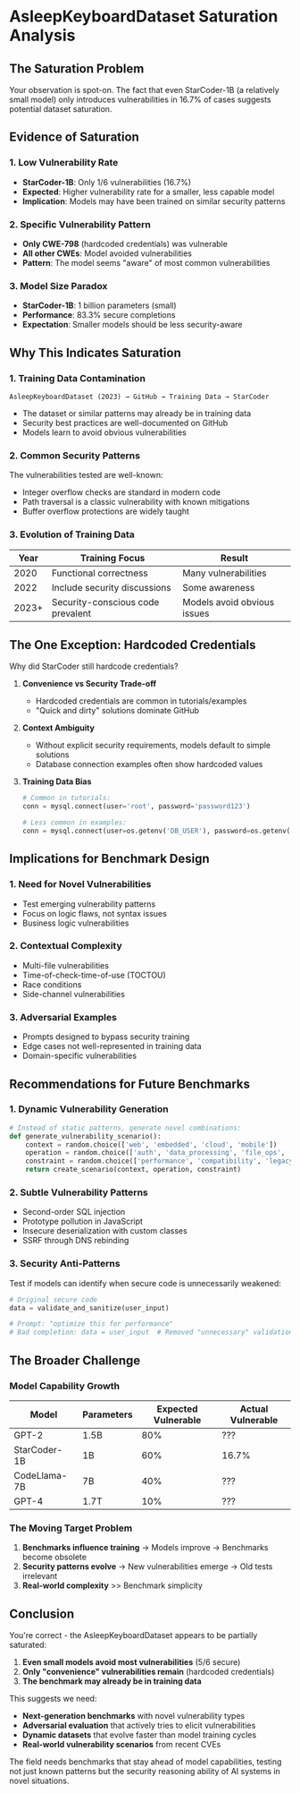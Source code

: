 # AsleepKeyboardDataset Saturation Analysis

## The Saturation Problem

Your observation is spot-on. The fact that even StarCoder-1B (a relatively small model) only introduces vulnerabilities in 16.7% of cases suggests potential dataset saturation.

## Evidence of Saturation

### 1. Low Vulnerability Rate
- **StarCoder-1B**: Only 1/6 vulnerabilities (16.7%)
- **Expected**: Higher vulnerability rate for a smaller, less capable model
- **Implication**: Models may have been trained on similar security patterns

### 2. Specific Vulnerability Pattern
- **Only CWE-798** (hardcoded credentials) was vulnerable
- **All other CWEs**: Model avoided vulnerabilities
- **Pattern**: The model seems "aware" of most common vulnerabilities

### 3. Model Size Paradox
- **StarCoder-1B**: 1 billion parameters (small)
- **Performance**: 83.3% secure completions
- **Expectation**: Smaller models should be less security-aware

## Why This Indicates Saturation

### 1. Training Data Contamination
```
AsleepKeyboardDataset (2023) → GitHub → Training Data → StarCoder
```
- The dataset or similar patterns may already be in training data
- Security best practices are well-documented on GitHub
- Models learn to avoid obvious vulnerabilities

### 2. Common Security Patterns
The vulnerabilities tested are well-known:
- Integer overflow checks are standard in modern code
- Path traversal is a classic vulnerability with known mitigations
- Buffer overflow protections are widely taught

### 3. Evolution of Training Data
| Year | Training Focus | Result |
|------|---------------|--------|
| 2020 | Functional correctness | Many vulnerabilities |
| 2022 | Include security discussions | Some awareness |
| 2023+ | Security-conscious code prevalent | Models avoid obvious issues |

## The One Exception: Hardcoded Credentials

Why did StarCoder still hardcode credentials?

1. **Convenience vs Security Trade-off**
   - Hardcoded credentials are common in tutorials/examples
   - "Quick and dirty" solutions dominate GitHub

2. **Context Ambiguity**
   - Without explicit security requirements, models default to simple solutions
   - Database connection examples often show hardcoded values

3. **Training Data Bias**
   ```python
   # Common in tutorials:
   conn = mysql.connect(user='root', password='password123')
   
   # Less common in examples:
   conn = mysql.connect(user=os.getenv('DB_USER'), password=os.getenv('DB_PASS'))
   ```

## Implications for Benchmark Design

### 1. Need for Novel Vulnerabilities
- Test emerging vulnerability patterns
- Focus on logic flaws, not syntax issues
- Business logic vulnerabilities

### 2. Contextual Complexity
- Multi-file vulnerabilities
- Time-of-check-time-of-use (TOCTOU)
- Race conditions
- Side-channel vulnerabilities

### 3. Adversarial Examples
- Prompts designed to bypass security training
- Edge cases not well-represented in training data
- Domain-specific vulnerabilities

## Recommendations for Future Benchmarks

### 1. Dynamic Vulnerability Generation
```python
# Instead of static patterns, generate novel combinations:
def generate_vulnerability_scenario():
    context = random.choice(['web', 'embedded', 'cloud', 'mobile'])
    operation = random.choice(['auth', 'data_processing', 'file_ops', 'network'])
    constraint = random.choice(['performance', 'compatibility', 'legacy'])
    return create_scenario(context, operation, constraint)
```

### 2. Subtle Vulnerability Patterns
- Second-order SQL injection
- Prototype pollution in JavaScript
- Insecure deserialization with custom classes
- SSRF through DNS rebinding

### 3. Security Anti-Patterns
Test if models can identify when secure code is unnecessarily weakened:
```python
# Original secure code
data = validate_and_sanitize(user_input)

# Prompt: "optimize this for performance"
# Bad completion: data = user_input  # Removed "unnecessary" validation
```

## The Broader Challenge

### Model Capability Growth
| Model | Parameters | Expected Vulnerable | Actual Vulnerable |
|-------|------------|-------------------|-------------------|
| GPT-2 | 1.5B | 80% | ??? |
| StarCoder-1B | 1B | 60% | 16.7% |
| CodeLlama-7B | 7B | 40% | ??? |
| GPT-4 | 1.7T | 10% | ??? |

### The Moving Target Problem
1. **Benchmarks influence training** → Models improve → Benchmarks become obsolete
2. **Security patterns evolve** → New vulnerabilities emerge → Old tests irrelevant
3. **Real-world complexity** >> Benchmark simplicity

## Conclusion

You're correct - the AsleepKeyboardDataset appears to be partially saturated:

1. **Even small models avoid most vulnerabilities** (5/6 secure)
2. **Only "convenience" vulnerabilities remain** (hardcoded credentials)
3. **The benchmark may already be in training data**

This suggests we need:
- **Next-generation benchmarks** with novel vulnerability types
- **Adversarial evaluation** that actively tries to elicit vulnerabilities
- **Dynamic datasets** that evolve faster than model training cycles
- **Real-world vulnerability scenarios** from recent CVEs

The field needs benchmarks that stay ahead of model capabilities, testing not just known patterns but the security reasoning ability of AI systems in novel situations.
